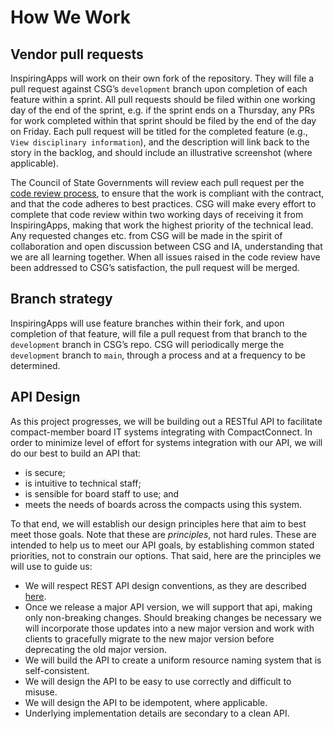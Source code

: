 # How We Work

## Vendor pull requests

InspiringApps will work on their own fork of the repository. They will file a pull request against CSG’s `development`
branch upon completion of each feature within a sprint. All pull requests should be filed within one working day of the
end of the sprint, e.g. if the sprint ends on a Thursday, any PRs for work completed within that sprint should be filed
by the end of the day on Friday. Each pull request will be titled for the completed feature
(e.g., `View disciplinary information`), and the description will link back to the story in the backlog, and should
include an illustrative screenshot (where applicable).

The Council of State Governments will review each pull request per the [code review process](./CODE_REVIEW.md), to
ensure that the work is compliant with the contract, and that the code adheres to best practices. CSG will make every
effort to complete that code review within two working days of receiving it from InspiringApps, making that work the
highest priority of the technical lead. Any requested changes etc. from CSG will be made in the spirit of collaboration
and open discussion between CSG and IA, understanding that we are all learning together. When all issues raised in the
code review have been addressed to CSG’s satisfaction, the pull request will be merged.

## Branch strategy

InspiringApps will use feature branches within their fork, and upon completion of that feature, will file a pull
request from that branch to the `development` branch in CSG’s repo. CSG will periodically merge the `development`
branch to `main`, through a process and at a frequency to be determined.


## API Design
As this project progresses, we will be building out a RESTful API to facilitate compact-member board IT systems
integrating with CompactConnect. In order to minimize level of effort for systems integration with our API, we will
do our best to build an API that:
- is secure;
- is intuitive to technical staff;
- is sensible for board staff to use; and
- meets the needs of boards across the compacts using this system.

To that end, we will establish our design principles here that aim to best meet those goals. Note that these are
_principles_, not hard rules. These are intended to help us to meet our API goals, by establishing common stated
priorities, not to constrain our options. That said, here are the principles we will use to guide us:
- We will respect REST API design conventions, as they are described [here](https://restfulapi.net/).
- Once we release a major API version, we will support that api, making only non-breaking changes. Should breaking
  changes be necessary we will incorporate those updates into a new major version and work with clients to gracefully
  migrate to the new major version before deprecating the old major version.
- We will build the API to create a uniform resource naming system that is self-consistent.
- We will design the API to be easy to use correctly and difficult to misuse.
- We will design the API to be idempotent, where applicable.
- Underlying implementation details are secondary to a clean API.
